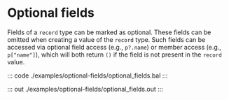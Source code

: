# Optional fields

Fields of a `record` type can be marked as optional. These fields can be omitted when creating a value of the `record` type.
Such fields can be accessed via optional field access (e.g., `p?.name`) or member access (e.g., `p["name"]`),
which will both return `()` if the field is not present in the `record` value.

::: code ./examples/optional-fields/optional_fields.bal :::

::: out ./examples/optional-fields/optional_fields.out :::
